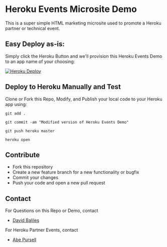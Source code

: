 # Heroku Events Microsite Demo

This is a super simple HTML marketing microsite used to promote a Heroku partner or technical event.

## Easy Deploy as-is:

Simply click the Heroku Button and we'll provision this Heroku Events Demo to an app name of your choosing:

[![Heroku Deploy](https://www.herokucdn.com/deploy/button.png)](https://heroku.com/deploy?template=https://github.com/herokumx/heroku-events-demo)

## Deploy to Heroku Manually and Test

Clone or Fork this Repo, Modify, and Publish your local code to your Heroku app using:

`git add .`

`git commit -am "Modified version of Heroku Events Demo"`

`git push heroku master`

`heroku open`

## Contribute

- Fork this repository
- Create a new feature branch for a new functionality or bugfix
- Commit your changes
- Push your code and open a new pull request

## Contact

For Questions on this Repo or Demo, contact
- [David Baliles](mailto:dbaliles@salesforce.com)

For Heroku Partner Events, contact 
- [Abe Pursell](mailto:apursell@salesforce.com)

